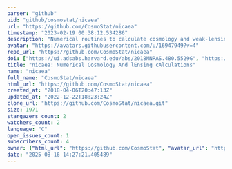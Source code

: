 ```yaml
---
parser: "github"
uid: "github/cosmostat/nicaea"
url: "https://github.com/CosmoStat/nicaea"
timestamp: "2023-02-19 00:38:12.534286"
description: "Numerical routines to calculate cosmology and weak-lensing quantities."
avatar: "https://avatars.githubusercontent.com/u/16947949?v=4"
repo_url: "https://github.com/CosmoStat/nicaea"
doi: ["https://ui.adsabs.harvard.edu/abs/2018MNRAS.480.5529G", "https://ui.adsabs.harvard.edu/abs/2023ascl.soft02001K/abstract"]
title: "nicaea: NumerIcal Cosmology And lEnsing cAlculations"
name: "nicaea"
full_name: "CosmoStat/nicaea"
html_url: "https://github.com/CosmoStat/nicaea"
created_at: "2018-04-06T20:47:13Z"
updated_at: "2022-12-22T18:23:24Z"
clone_url: "https://github.com/CosmoStat/nicaea.git"
size: 1971
stargazers_count: 2
watchers_count: 2
language: "C"
open_issues_count: 1
subscribers_count: 4
owner: {"html_url": "https://github.com/CosmoStat", "avatar_url": "https://avatars.githubusercontent.com/u/16947949?v=4", "login": "CosmoStat", "type": "Organization"}
date: "2025-08-16 14:27:21.405489"
---
```

